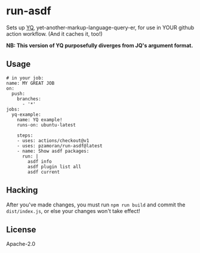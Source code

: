 # run-asdf

Sets up [YQ][ref-yq], yet-another-markup-language-query-er, for use in YOUR github action workflow. (And it caches it, too!)

**NB: This version of YQ purposefully diverges from JQ's argument format.**

## Usage

```
# in your job:
name: MY GREAT JOB
on:
  push:
    branches:
      - '*'
jobs:
  yq-example:
    name: YQ example!
    runs-on: ubuntu-latest

    steps:
    - uses: actions/checkout@v1
    - uses: pzamoran/run-asdf@latest
    - name: Show asdf packages:
      run: |
        asdf info
        asdf plugin list all
        asdf current

```

## Hacking

After you've made changes, you must run `npm run build` and commit the
`dist/index.js`, or else your changes won't take effect!

## License

Apache-2.0

[ref-yq]: https://github.com/mikefarah/yq
